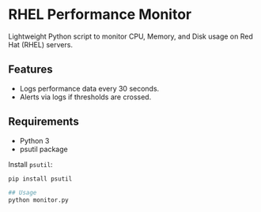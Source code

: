 # RHEL Performance Monitor

Lightweight Python script to monitor CPU, Memory, and Disk usage on Red Hat (RHEL) servers.

## Features
- Logs performance data every 30 seconds.
- Alerts via logs if thresholds are crossed.

## Requirements
- Python 3
- psutil package

Install `psutil`:
```bash
pip install psutil

## Usage
python monitor.py
